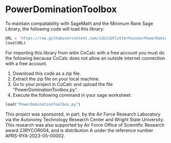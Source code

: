 # PowerDominationToolbox

To maintain compatability with SageMath and the Minimum Rank Sage Library, the following code will load this library:

```python
URL = 'https://raw.githubusercontent.com/JibJibFlutterhousen/PowerDominationToolbox/main/PowerDominationToolbox.py'
load(URL)
```

For importing this library from witin CoCalc with a free account you must do the following because CoCalc does not allow an outside internet connection with a free account.

1. Download this code as a zip file.
2. Extract the zip file on your local machine.
3. Go to your project in CoCalc and upload the file "PowerDominationToolbox.py".
4. Execute the following command in your sage worksheet:
```python
load("PowerDominationToolbox.py")
```

This project was sponsored, in part, by the Air Force Research Laboratory via the Autonomy Technology Research Center and Wright State University.
This research was also supported by Air Force Office of Scientific Research award 23RYCOR004, and is distribution A under the reference number APRS-RYA-2023-05-00002.
